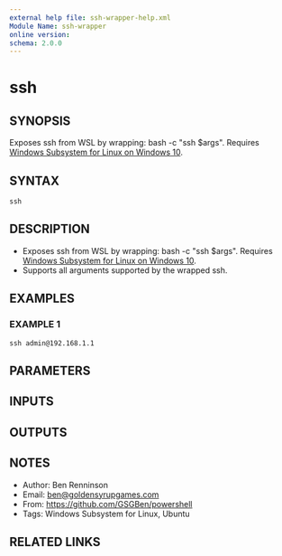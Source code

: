 ```yaml
---
external help file: ssh-wrapper-help.xml
Module Name: ssh-wrapper
online version:
schema: 2.0.0
---
```


# ssh

## SYNOPSIS
Exposes ssh from WSL by wrapping: bash -c "ssh $args". Requires [Windows Subsystem for Linux on Windows 10](https://www.microsoft.com/en-au/store/p/ubuntu/9nblggh4msv6).

## SYNTAX

```
ssh
```

## DESCRIPTION
- Exposes ssh from WSL by wrapping: bash -c "ssh $args". Requires [Windows Subsystem for Linux on Windows 10](https://www.microsoft.com/en-au/store/p/ubuntu/9nblggh4msv6).
- Supports all arguments supported by the wrapped ssh.

## EXAMPLES

### EXAMPLE 1
```
ssh admin@192.168.1.1
```

## PARAMETERS

## INPUTS

## OUTPUTS

## NOTES
- Author: Ben Renninson
- Email: ben@goldensyrupgames.com
- From: https://github.com/GSGBen/powershell
- Tags: Windows Subsystem for Linux, Ubuntu

## RELATED LINKS

